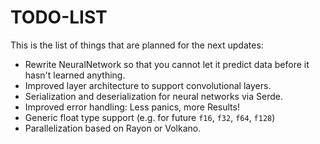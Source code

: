 TODO-LIST
=========

This is the list of things that are planned for the next updates:

 - Rewrite NeuralNetwork so that you cannot let it predict data before it hasn't learned anything.
 - Improved layer architecture to support convolutional layers.
 - Serialization and deserialization for neural networks via Serde.
 - Improved error handling: Less panics, more Results!
 - Generic float type support (e.g. for future `f16`, `f32`, `f64`, `f128`)
 - Parallelization based on Rayon or Volkano.
